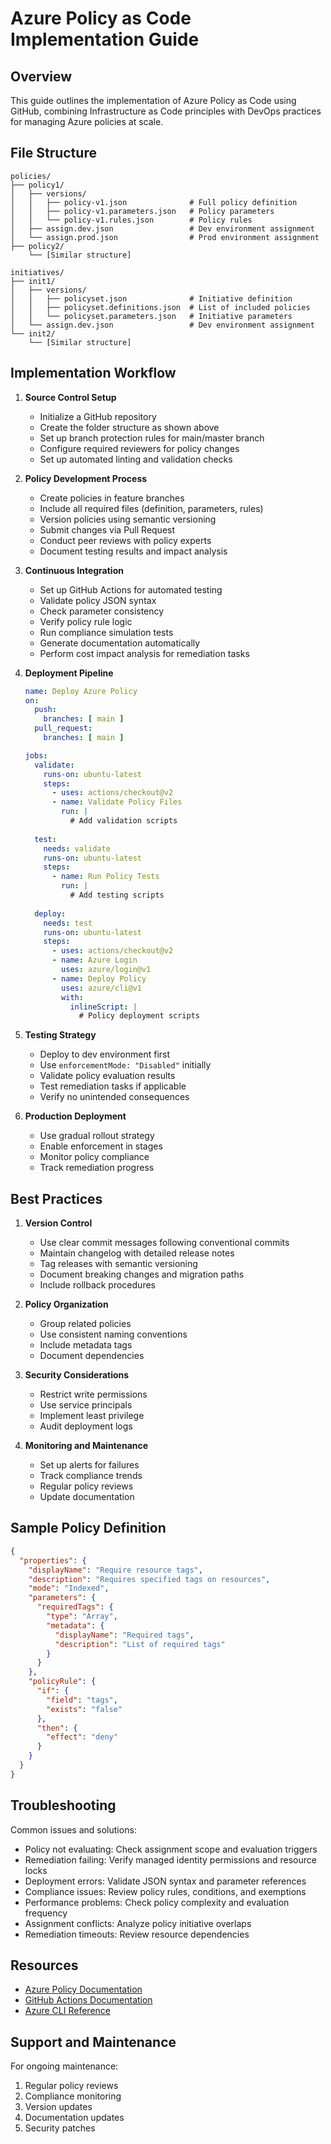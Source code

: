 # Azure Policy as Code Implementation Guide

## Overview

This guide outlines the implementation of Azure Policy as Code using GitHub, combining Infrastructure as Code principles with DevOps practices for managing Azure policies at scale.

## File Structure

```
policies/
├── policy1/
│   ├── versions/
│   │   ├── policy-v1.json              # Full policy definition
│   │   ├── policy-v1.parameters.json   # Policy parameters
│   │   └── policy-v1.rules.json        # Policy rules
│   ├── assign.dev.json                 # Dev environment assignment
│   └── assign.prod.json                # Prod environment assignment
├── policy2/
    └── [Similar structure]

initiatives/
├── init1/
│   ├── versions/
│   │   ├── policyset.json              # Initiative definition
│   │   ├── policyset.definitions.json  # List of included policies
│   │   └── policyset.parameters.json   # Initiative parameters
│   └── assign.dev.json                 # Dev environment assignment
└── init2/
    └── [Similar structure]
```

## Implementation Workflow

1. **Source Control Setup**
   - Initialize a GitHub repository
   - Create the folder structure as shown above
   - Set up branch protection rules for main/master branch
   - Configure required reviewers for policy changes
   - Set up automated linting and validation checks

2. **Policy Development Process**
   - Create policies in feature branches
   - Include all required files (definition, parameters, rules)
   - Version policies using semantic versioning
   - Submit changes via Pull Request
   - Conduct peer reviews with policy experts
   - Document testing results and impact analysis

3. **Continuous Integration**
   - Set up GitHub Actions for automated testing
   - Validate policy JSON syntax
   - Check parameter consistency
   - Verify policy rule logic
   - Run compliance simulation tests
   - Generate documentation automatically
   - Perform cost impact analysis for remediation tasks

4. **Deployment Pipeline**
   ```yaml
   name: Deploy Azure Policy
   on:
     push:
       branches: [ main ]
     pull_request:
       branches: [ main ]

   jobs:
     validate:
       runs-on: ubuntu-latest
       steps:
         - uses: actions/checkout@v2
         - name: Validate Policy Files
           run: |
             # Add validation scripts
             
     test:
       needs: validate
       runs-on: ubuntu-latest
       steps:
         - name: Run Policy Tests
           run: |
             # Add testing scripts
             
     deploy:
       needs: test
       runs-on: ubuntu-latest
       steps:
         - uses: actions/checkout@v2
         - name: Azure Login
           uses: azure/login@v1
         - name: Deploy Policy
           uses: azure/cli@v1
           with:
             inlineScript: |
               # Policy deployment scripts
   ```

5. **Testing Strategy**
   - Deploy to dev environment first
   - Use `enforcementMode: "Disabled"` initially
   - Validate policy evaluation results
   - Test remediation tasks if applicable
   - Verify no unintended consequences

6. **Production Deployment**
   - Use gradual rollout strategy
   - Enable enforcement in stages
   - Monitor policy compliance
   - Track remediation progress

## Best Practices

1. **Version Control**
   - Use clear commit messages following conventional commits
   - Maintain changelog with detailed release notes
   - Tag releases with semantic versioning
   - Document breaking changes and migration paths
   - Include rollback procedures

2. **Policy Organization**
   - Group related policies
   - Use consistent naming conventions
   - Include metadata tags
   - Document dependencies

3. **Security Considerations**
   - Restrict write permissions
   - Use service principals
   - Implement least privilege
   - Audit deployment logs

4. **Monitoring and Maintenance**
   - Set up alerts for failures
   - Track compliance trends
   - Regular policy reviews
   - Update documentation

## Sample Policy Definition

```json
{
  "properties": {
    "displayName": "Require resource tags",
    "description": "Requires specified tags on resources",
    "mode": "Indexed",
    "parameters": {
      "requiredTags": {
        "type": "Array",
        "metadata": {
          "displayName": "Required tags",
          "description": "List of required tags"
        }
      }
    },
    "policyRule": {
      "if": {
        "field": "tags",
        "exists": "false"
      },
      "then": {
        "effect": "deny"
      }
    }
  }
}
```

## Troubleshooting

Common issues and solutions:
- Policy not evaluating: Check assignment scope and evaluation triggers
- Remediation failing: Verify managed identity permissions and resource locks
- Deployment errors: Validate JSON syntax and parameter references
- Compliance issues: Review policy rules, conditions, and exemptions
- Performance problems: Check policy complexity and evaluation frequency
- Assignment conflicts: Analyze policy initiative overlaps
- Remediation timeouts: Review resource dependencies

## Resources

- [Azure Policy Documentation](https://docs.microsoft.com/azure/governance/policy/)
- [GitHub Actions Documentation](https://docs.github.com/actions)
- [Azure CLI Reference](https://docs.microsoft.com/cli/azure/)

## Support and Maintenance

For ongoing maintenance:
1. Regular policy reviews
2. Compliance monitoring
3. Version updates
4. Documentation updates
5. Security patches